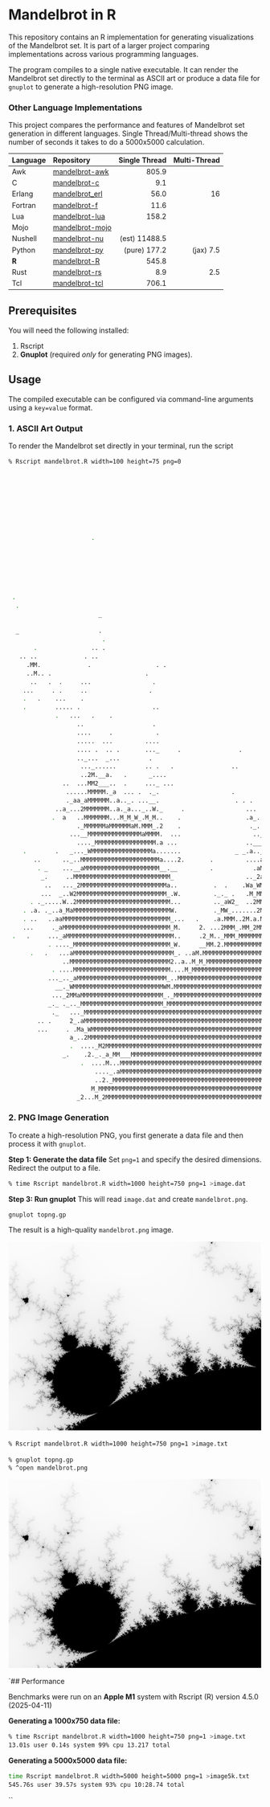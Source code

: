 # Mandelbrot in R

This repository contains an R implementation for generating visualizations of the Mandelbrot set. It is part of a larger project comparing implementations across various programming languages.

The program compiles to a single native executable. It can render the Mandelbrot set directly to the terminal as ASCII art or produce a data file for `gnuplot` to generate a high-resolution PNG image.

### Other Language Implementations

This project compares the performance and features of Mandelbrot set generation in different languages.
Single Thread/Multi-thread shows the number of seconds it takes to do a 5000x5000 calculation.


| Language    | Repository                                                         | Single Thread   | Multi-Thread |
| :--------   | :----------------------------------------------------------------- | ---------------:| -----------: |
| Awk         | [mandelbrot-awk](https://github.com/jesper-olsen/mandelbrot-awk)     |           805.9 |              |
| C           | [mandelbrot-c](https://github.com/jesper-olsen/mandelbrot-c)       |             9.1 |              |
| Erlang      | [mandelbrot_erl](https://github.com/jesper-olsen/mandelbrot_erl)   |            56.0 |           16 |
| Fortran     | [mandelbrot-f](https://github.com/jesper-olsen/mandelbrot-f)       |            11.6 |              |
| Lua         | [mandelbrot-lua](https://github.com/jesper-olsen/mandelbrot-lua)   |           158.2 |              |
| Mojo        | [mandelbrot-mojo](https://github.com/jesper-olsen/mandelbrot-mojo) |                 |              |
| Nushell     | [mandelbrot-nu](https://github.com/jesper-olsen/mandelbrot-nu)     |   (est) 11488.5 |              |
| Python      | [mandelbrot-py](https://github.com/jesper-olsen/mandelbrot-py)     |    (pure) 177.2 | (jax)    7.5 |
| **R**       | [mandelbrot-R](https://github.com/jesper-olsen/mandelbrot-R)       |           545.8 |              |
| Rust        | [mandelbrot-rs](https://github.com/jesper-olsen/mandelbrot-rs)     |             8.9 |          2.5 |
| Tcl         | [mandelbrot-tcl](https://github.com/jesper-olsen/mandelbrot-tcl)   |           706.1 |              |


## Prerequisites

You will need the following installed:

1.  Rscript
2.  **Gnuplot** (required *only* for generating PNG images).


## Usage

The compiled executable can be configured via command-line arguments using a `key=value` format.

### 1. ASCII Art Output

To render the Mandelbrot set directly in your terminal, run the script


```sh
% Rscript mandelbrot.R width=100 height=75 png=0

                                                                                .


                                                                              ..

                                                                               .
                                                                               . .
                       .                                                        .
                                                                               .
                                                                              .  .      .
                                                                                     . .....
                                                                                 .        .
                                                                                   .      .. . .
                                                                                              ..
 .
  .                                                                                            .
                         _
                                                                                             . .
  _                      .                                                                     _M.
                          .                                                                    .M.
       .               .. .                                                                   ._. ..
   .. ..             . ..                                                                 .  .    ..
     .MM.             .                  . .                                                      ._
     ..M.. .                          .                                                   .        .
      ..   .  .     ...                 .
    ...     . .     ..                 .
    .   .    ...    .
    .        ..... .                    ..
             .   ...   .    .                                                                    .._
                   ..                   .                                                  .    _a..
                   ....     .            .                                              ._  a    .._
                   .....  ...         ....                                                ..a.   .._
                   .... .  .. .       ..._     .                .               ..    ..  a__......_
                   .._...  _...        .                                         .  ._..._._....aa.W
                    ..._......        .. .   .                ..                  .    ....__._.M_WM
                    ..2M.__a.   .      _....                                      .    .  .._a_MMMMM
               ..  ...MM2___..  .     ..._ ...                                         .  M.2MMMMMMM
                ......MMMMM._a  ... .  ._.                    .        .                  ._MMMMMMMM
                ._aa_aMMMMMM..a.._. ...__.                     . . .                     .__aMMMMMMM
             ..a_...2MMMMMMM..a._a..._..W._     .                 ...  ..  .             .2._MMMMMMM
            .  a   ..MMMMMMM...M_M_W_.M_M..    .                  .a_.._  _          _  ..M_MMMMMMMM
                   ._MMMMMMaMMMMMMaM.MMM_.2    .                   ._..M.             __..a_MMMMMMMM
                 ...__MMMMMMMMMMMMMMMaMMMM.  ...                    .._a_.__   .          _.MMMMMMMM
                   ...._MMMMMMMMMMMMMMMMM.a ...                   .._____.22   .          ._MMMMMMMM
    .        .   _..._WMMMMMMMMMMMMMMMMMa.......               _ _.a.._a...     ..       ..._MMMMMMM
       ..      .._..MMMMMMMMMMMMMMMMMMMMMMa....2.       .         ....aM_._.    .a_..     ..aMMMMMMM
        . _    ...__aMMMMMMMMMMMMMMMMMMMMM__.__         .           .aMMMaMM. M.M2Ma. W.  ._.aMMMMMM
         _.     ..MMMMMMMMMMMMMMMMMMMMMMMMMMM_                    .._2aMMMWW.  .__W_..aM......_MMMMM
          ..   ..._2MMMMMMMMMMMMMMMMMMMMMMMMa..          .  .    .Wa_WMMMMM2.a..MMMM.._M.2M.a.._MMMM
         ...  _..W2MMMMMMMMMMMMMMMMMMMMMMMMM_.W.         ._._ .   .M_MMMMMMM.MM.MMMM.MMMaaMaM2MMMMMM
      . ._.....W..2MMMMMMMMMMMMMMMMMMMMMMMMMM...         .._aW2_  ..2MMMMMMM..MWMMMMMMMMMMMMMMMMMMMM
    . .a. ._..a_MaMMMMMMMMMMMMMMMMMMMMMMMMMMMW.          ._MW_.......2MMMMM_aMMMMMMMMMMMMMMMMMMMMMMM
    . ..   ..aaMMMMMMMMMMMMMMMMMMMMMMMMMMMMMM_...   .    .a.MMM..2M.a.MMMMMMMMMMMMMMMMMMMMMMMMMMMMMM
    ...     ._aMMMMMMMMMMMMMMMMMMMMMMMMMMMMMM_M.     2. ...2MMM_.MM_2MMMMMMMMMMMMMMMMMMMMMMMMMMMMMMM
 .   .     ..._aMMMMMMMMMMMMMMMMMMMMMMMMMMMMMM..     .2_M.._MMM_MMMMMMMMMMMMMMMMMMMMMMMMMMMMMMMMMMMM
           . ...._MMMMMMMMMMMMMMMMMMMMMMMMMMM_W.     __MM.2.MMMMMMMMMMMMMMMMMMMMMMMMMMMMMMMMMMMMMMMM
      .   .   ...aMMMMMMMMMMMMMMMMMMMMMMMMMMMM_. ..aM.MMMMMMMMMMMMMMMMMMMMMMMMMMMMMMMMMMMMMMMMMMMMMM
               ..MMMMMMMMMMMMMMMMMMMMMMMMMMMM2..a..M_M_MMMMMMMMMMMMMMMMMMMMMMMMMMMMMMMMMMMMMMMMMMMMM
            . ....MMMMMMMMMMMMMMMMMMMMMMMMMMM....M_MMMMMMMMMMMMMMMMMMMMMMMMMMMMMMMMMMMMMMMMMMMMMMMMM
           ..._.._aMMMMMMMMMMMMMMMMMMMMMMMMM_..MMMMMMMMMMMMMMMMMMMMMMMMMMMMMMMMMMMMMMMMMMMMMMMMMMMMM
             __._WMMMMMMMMMMMMMMMMMMMMMMMMMWM.MMMMMMMMMMMMMMMMMMMMMMMMMMMMMMMMMMMMMMMMMMMMMMMMMMMMMM
            ..._2MMaMMMMMMMMMMMMMMMMMMMMMMM_._MMMMMMMMMMMMMMMMMMMMMMMMMMMMMMMMMMMMMMMMMMMMMMMMMMMMMM
           _._ ._.._MMMMMMMMMMMMMMMMMMMMMMM_MMMMMMMMMMMMMMMMMMMMMMMMMMMMMMMMMMMMMMMMMMMMMMMMMMMMMMMM
            ._   ..._MMMMMMMMMMMMMMMMMMMMMMMMMMMMMMMMMMMMMMMMMMMMMMMMMMMMMMMMMMMMMMMMMMMMMMMMMMMMMMM
        .. .     2_.aMMMMMMMMMMMMMMMMMMMMMMMMMMMMMMMMMMMMMMMMMMMMMMMMMMMMMMMMMMMMMMMMMMMMMMMMMMMMMMM
        ...     . .Ma_WMMMMMMMMMMMMMMMMMMMMMMMMMMMMMMMMMMMMMMMMMMMMMMMMMMMMMMMMMMMMMMMMMMMMMMMMMMMMM
                 a_..2MMMMMMMMMMMMMMMMMMMMMMMMMMMMMMMMMMMMMMMMMMMMMMMMMMMMMMMMMMMMMMMMMMMMMMMMMMMMMM
                 .  ...._M2MMMMMMMMMMMMMMMMMMMMMMMMMMMMMMMMMMMMMMMMMMMMMMMMMMMMMMMMMMMMMMMMMMMMMMMMM
               _.    .2._._a_MM___MMMMMMMMMMMMMMMMMMMMMMMMMMMMMMMMMMMMMMMMMMMMMMMMMMMMMMMMMMMMMMMMMM
                    .  ....M...MMMMMMMMMMMMMMMMMMMMMMMMMMMMMMMMMMMMMMMMMMMMMMMMMMMMMMMMMMMMMMMMMMMMM
                        ...._.aMMMMMMMMMMMMMMMMMMMMMMMMMMMMMMMMMMMMMMMMMMMMMMMMMMMMMMMMMMMMMMMMMMMMM
                        ..2._MMMMMMMMMMMMMMMMMMMMMMMMMMMMMMMMMMMMMMMMMMMMMMMMMMMMMMMMMMMMMMMMMMMMMMM
                       M_MMMMMMMMMMMMMMMMMMMMMMMMMMMMMMMMMMMMMMMMMMMMMMMMMMMMMMMMMMMMMMMMMMMMMMMMMMM
                   _2...M_2MMMMMMMMMMMMMMMMMMMMMMMMMMMMMMMMMMMMMMMMMMMMMMMMMMMMMMMMMMMMMMMMMMMMMMMMM
```

### 2. PNG Image Generation

To create a high-resolution PNG, you first generate a data file and then process it with `gnuplot`.

**Step 1: Generate the data file**
Set `png=1` and specify the desired dimensions. Redirect the output to a file.

```sh
% time Rscript mandelbrot.R width=1000 height=750 png=1 >image.dat
```

**Step 3: Run gnuplot**
This will read `image.dat` and create `mandelbrot.png`.

```sh
gnuplot topng.gp
```
The result is a high-quality `mandelbrot.png` image.

![PNG](https://raw.githubusercontent.com/jesper-olsen/mandelbrot-R/main/mandelbrot.png)


```
% Rscript mandelbrot.R width=1000 height=750 png=1 >image.txt

% gnuplot topng.gp
% ^open mandelbrot.png
```
![PNG](https://raw.githubusercontent.com/jesper-olsen/mandelbrot-R/main/mandelbrot.png)


`## Performance

Benchmarks were run on an **Apple M1** system with Rscript (R) version 4.5.0 (2025-04-11)

**Generating a 1000x750 data file:**
```sh
% time Rscript mandelbrot.R width=1000 height=750 png=1 >image.txt
13.01s user 0.14s system 99% cpu 13.217 total
```

**Generating a 5000x5000 data file:**
```sh
time Rscript mandelbrot.R width=5000 height=5000 png=1 >image5k.txt
545.76s user 39.57s system 93% cpu 10:28.74 total
```
``
